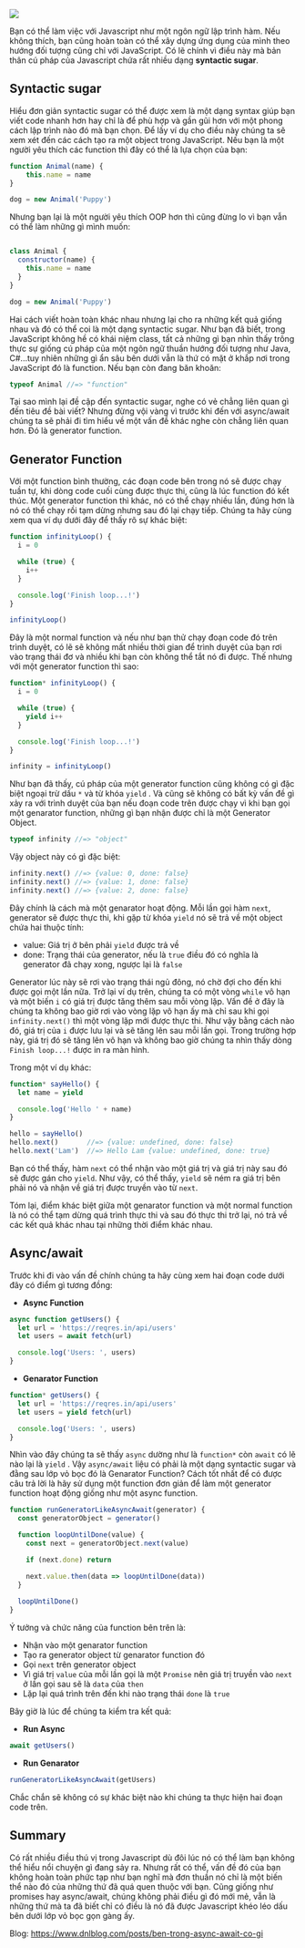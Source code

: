 ![](https://images.viblo.asia/55d2809e-e79a-4a3c-a996-8b9e91b19064.png)

Bạn có thể làm việc với Javascript như một ngôn ngữ lập trình hàm. Nếu không thích, bạn cũng hoàn toàn có thể xây dựng ứng dụng của mình theo hướng đối tượng cũng chỉ với JavaScript. Có lẽ chính vì điều này mà bản thân cú pháp của Javascript chứa rất nhiều dạng **syntactic sugar**.

## Syntactic sugar
Hiểu đơn giản syntactic sugar có thể được xem là một dạng syntax giúp bạn viết code nhanh hơn hay chỉ là để phù hợp và gần gũi hơn với một phong cách lập trình nào đó mà bạn chọn. Để lấy ví dụ cho điều này chúng ta sẽ xem xét đến các cách tạo ra một object trong JavaScript. Nếu bạn là một người yêu thích các function thì đây có thể là lựa chọn của bạn:
```js
function Animal(name) {
    this.name = name
}

dog = new Animal('Puppy')
```
Nhưng bạn lại là một người yêu thích OOP hơn thì cũng đừng lo vì bạn vẫn có thể làm những gì mình muốn:
```js

class Animal {
  constructor(name) {
    this.name = name
  }
}

dog = new Animal('Puppy')
```
Hai cách viết hoàn toàn khác nhau nhưng lại cho ra những kết quả giống nhau và đó có thể coi là một dạng syntactic sugar. Như bạn đã biết, trong JavaScript không hề có khái niệm class, tất cả những gì bạn nhìn thấy trông thực sự giống cú pháp của một ngôn ngữ thuần hướng đối tượng như Java, C#...tuy nhiên những gì ẩn sâu bên dưới vẫn là thứ có mặt ở khắp nơi trong JavaScript đó là function. Nếu bạn còn đang băn khoăn:
```js
typeof Animal //=> "function"
```
Tại sao mình lại đề cập đến syntactic sugar, nghe có vẻ chẳng liên quan gì đến tiêu đề bài viết? Nhưng đừng vội vàng vì trước khi đến với async/await chúng ta sẽ phải đi tìm hiểu về một vấn đề khác nghe còn chẳng liên quan hơn. Đó là generator function.

## Generator Function
Với một function bình thường, các đoạn code bên trong nó sẽ được chạy tuần tự, khi dòng code cuối cùng được thực thi, cũng là lúc function đó kết thúc. Một generator function thì khác, nó có thể chạy nhiều lần, đúng hơn là nó có thể chạy rồi tạm dừng nhưng sau đó lại chạy tiếp. Chúng ta hãy cùng xem qua ví dụ dưới đây để thấy rõ sự khác biệt:
```js
function infinityLoop() {
  i = 0

  while (true) {
    i++
  }

  console.log('Finish loop...!')
}

infinityLoop()
```
Đây là một normal function và nếu như bạn thử chạy đoạn code đó trên trình duyệt, có lẽ sẽ không mất nhiều thời gian để trình duyệt của bạn rơi vào trạng thái đơ và nhiều khi bạn còn không thể tắt nó đi được. Thế nhưng với một generator function thì sao:
```js
function* infinityLoop() {
  i = 0

  while (true) {
    yield i++
  }

  console.log('Finish loop...!')
}

infinity = infinityLoop()
```
Như bạn đã thấy, cú pháp của một generator function cũng không có gì đặc biệt ngoại trừ dấu `*` và từ khóa `yield` . Và cũng sẽ không có bất kỳ vấn đề gì xảy ra với trình duyệt của bạn nếu đoạn code trên được chạy vì khi bạn gọi một genarator function, những gì bạn nhận được chỉ là một Generator Object.
```js
typeof infinity //=> "object"
```
Vậy object này có gì đặc biệt:
```js
infinity.next() //=> {value: 0, done: false}
infinity.next() //=> {value: 1, done: false}
infinity.next() //=> {value: 2, done: false}
```
Đây chính là cách mà một genarator hoạt động. Mỗi lần gọi hàm `next`, generator sẽ được thực thi, khi gặp từ khóa `yield` nó sẽ trả về một object chứa hai thuộc tính:

* value: Giá trị ở bên phải `yield` được trả về
* done: Trạng thái của generator, nếu là `true` điều đó có nghĩa là generator đã chạy xong, ngược lại là `false`

Generator lúc này sẽ rơi vào trạng thái ngủ đông, nó chờ đợi cho đến khi được gọi một lần nữa. Trở lại ví dụ trên, chúng ta có một vòng `while` vô hạn và một biến `i` có giá trị được tăng thêm sau mỗi vòng lặp. Vấn đề ở đây là chúng ta không bao giờ rơi vào vòng lặp vô hạn ấy mà chỉ sau khi gọi `infinity.next()` thì một vòng lặp mới được thực thi. Như vậy bằng cách nào đó, giá trị của `i` được lưu lại và sẽ tăng lên sau mỗi lần gọi. Trong trường hợp này, giá trị đó sẽ tăng lên vô hạn và không bao giờ chúng ta nhìn thấy dòng `Finish loop...!` được in ra màn hình.

Trong một ví dụ khác:
```js
function* sayHello() {
  let name = yield

  console.log('Hello ' + name)
}

hello = sayHello()
hello.next()       //=> {value: undefined, done: false}
hello.next('Lam')  //=> Hello Lam {value: undefined, done: true}
```
Bạn có thể thấy, hàm `next` có thể nhận vào một giá trị và giá trị này sau đó sẽ được gán cho `yield`. Như vậy, có thể thấy, `yield` sẽ ném ra giá trị bên phải nó và nhận về giá trị được truyền vào từ `next`.

Tóm lại, điểm khác biệt giữa một genarator function và một normal function là nó có thể tạm dừng quá trình thực thi và sau đó thực thi trở lại, nó trả về các kết quả khác nhau tại những thời điểm khác nhau.

## Async/await
Trước khi đi vào vấn đề chính chúng ta hãy cùng xem hai đoạn code dưới đây có điểm gì tương đồng:

* **Async Function**
```js
async function getUsers() {
  let url = 'https://reqres.in/api/users'
  let users = await fetch(url)

  console.log('Users: ', users)
}
```
* **Genarator Function**
```js
function* getUsers() {
  let url = 'https://reqres.in/api/users'
  let users = yield fetch(url)

  console.log('Users: ', users)
}
```
Nhìn vào đây chúng ta sẽ thấy `async` dường như là `function*` còn `await` có lẽ nào lại là `yield` . Vậy `async/await` liệu có phải là một dạng syntactic sugar và đằng sau lớp vỏ bọc đó là Genarator Function? Cách tốt nhất để có được câu trả lời là hãy sử dụng một function đơn giản để làm một generator function hoạt động giống như một async function.

```js
function runGeneratorLikeAsyncAwait(generator) {
  const generatorObject = generator()

  function loopUntilDone(value) {
    const next = generatorObject.next(value)

    if (next.done) return

    next.value.then(data => loopUntilDone(data))
  }
  
  loopUntilDone()
}
```

Ý tưởng và chức năng của function bên trên là:

* Nhận vào một genarator function
* Tạo ra generator object từ genarator function đó
* Gọi `next` trên generator object 
* Vì giá trị `value` của mỗi lần gọi là một `Promise` nên giá trị truyền vào `next` ở lần gọi sau sẽ là `data` của `then` 
* Lặp lại quá trình trên đến khi nào trạng thái `done` là `true`

Bây giờ là lúc để chúng ta kiểm tra kết quả:

* **Run Async**
```js
await getUsers()
```
* **Run Genarator**

```js
runGeneratorLikeAsyncAwait(getUsers)
```
Chắc chắn sẽ không có sự khác biệt nào khi chúng ta thực hiện hai đoạn code trên.
## Summary
Có rất nhiều điều thú vị trong Javascript dù đôi lúc nó có thể làm bạn không thể hiểu nổi chuyện gì đang sảy ra. Nhưng rất có thể, vấn đề đó của bạn không hoàn toàn phức tạp như bạn nghĩ mà đơn thuần nó chỉ là một biến thể nào đó của những thứ đã quá quen thuộc với bạn. Cũng giống như promises hay async/await, chúng không phải điều gì đó mới mẻ, vẫn là những thứ mà ta đã biết chỉ có điều là nó đã được Javascript khéo léo dấu bên dưới lớp vỏ bọc gọn gàng ấy.

Blog: https://www.dnlblog.com/posts/ben-trong-async-await-co-gi